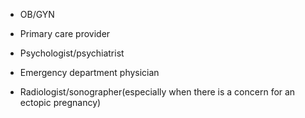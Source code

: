 - OB/GYN

- Primary care provider

- Psychologist/psychiatrist

- Emergency department physician

- Radiologist/sonographer(especially when there is a concern for an ectopic pregnancy)